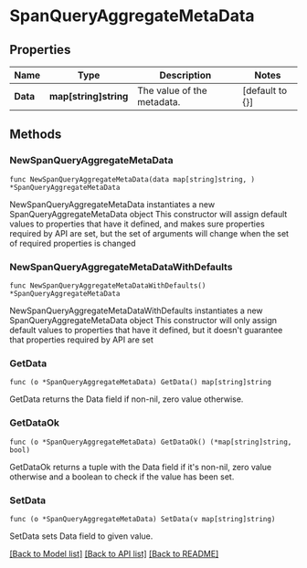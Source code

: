 # SpanQueryAggregateMetaData

## Properties

Name | Type | Description | Notes
------------ | ------------- | ------------- | -------------
**Data** | **map[string]string** | The value of the metadata. | [default to {}]

## Methods

### NewSpanQueryAggregateMetaData

`func NewSpanQueryAggregateMetaData(data map[string]string, ) *SpanQueryAggregateMetaData`

NewSpanQueryAggregateMetaData instantiates a new SpanQueryAggregateMetaData object
This constructor will assign default values to properties that have it defined,
and makes sure properties required by API are set, but the set of arguments
will change when the set of required properties is changed

### NewSpanQueryAggregateMetaDataWithDefaults

`func NewSpanQueryAggregateMetaDataWithDefaults() *SpanQueryAggregateMetaData`

NewSpanQueryAggregateMetaDataWithDefaults instantiates a new SpanQueryAggregateMetaData object
This constructor will only assign default values to properties that have it defined,
but it doesn't guarantee that properties required by API are set

### GetData

`func (o *SpanQueryAggregateMetaData) GetData() map[string]string`

GetData returns the Data field if non-nil, zero value otherwise.

### GetDataOk

`func (o *SpanQueryAggregateMetaData) GetDataOk() (*map[string]string, bool)`

GetDataOk returns a tuple with the Data field if it's non-nil, zero value otherwise
and a boolean to check if the value has been set.

### SetData

`func (o *SpanQueryAggregateMetaData) SetData(v map[string]string)`

SetData sets Data field to given value.



[[Back to Model list]](../README.md#documentation-for-models) [[Back to API list]](../README.md#documentation-for-api-endpoints) [[Back to README]](../README.md)


